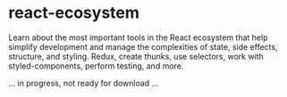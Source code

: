 # react-ecosystem
Learn about the most important tools in the React ecosystem that help simplify development and manage the complexities of state, side effects, structure, and styling.   Redux, create thunks, use selectors, work with styled-components, perform testing, and more.

... in progress, not ready for download ...
